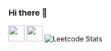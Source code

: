 ### Hi there 👋
 <img height="32" width="32" src="https://cdn.simpleicons.org/csharp" /> <img height="32" width="32" src="https://cdn.simpleicons.org/unity" />
![Leetcode Stats](https://leetcard.jacoblin.cool/ShawRoot)
<!--
**OblivionShaw/OblivionShaw** is a ✨ _special_ ✨ repository because its `README.md` (this file) appears on your GitHub profile.

Here are some ideas to get you started:

- 🔭 I’m currently working on ...
- 🌱 I’m currently learning ...
- 👯 I’m looking to collaborate on ...
- 🤔 I’m looking for help with ...
- 💬 Ask me about ...
- 📫 How to reach me: ...
- 😄 Pronouns: ...
- ⚡ Fun fact: ...
-->

